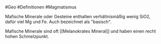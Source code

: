 #Geo #Definitionen #Magmatismus 

Mafische Minerale oder Gesteine enthalten verhältnismäßig wenig SiO2, dafür viel Mg und Fe. Auch bezeichnet als "basisch".

Mafische Minerale sind oft [[Melanokrates Mineral]] und haben einen recht hohen Schmelzpunkt.